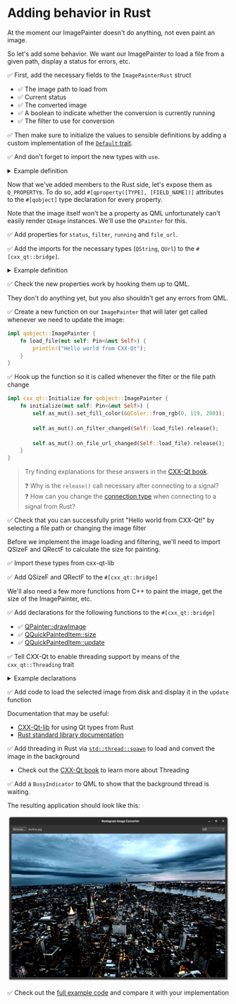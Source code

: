 # Adding behavior in Rust

At the moment our ImagePainter doesn't do anything, not even paint an image.

So let's add some behavior.
We want our ImagePainter to load a file from a given path, display a status for errors, etc.

✅ First, add the necessary fields to the `ImagePainterRust` struct
* ✅ The image path to load from
* ✅ Current status
* ✅ The converted image
* ✅ A boolean to indicate whether the conversion is currently running
* ✅ The filter to use for conversion

✅ Then make sure to initialize the values to sensible definitions by adding a custom implementation of the [`Default` trait](https://doc.rust-lang.org/std/default/trait.Default.html).

✅ And don't forget to import the new types with `use`.

<details>
<summary>Example definition</summary>

```rust
use cxx_qt_lib::{QColor, QImage, QString, QUrl};

pub struct ImagePainterRust {
    filter: QString,
    status: QString,
    running: bool,
    file_url: QUrl,

    image: Option<QImage>,
}

impl Default for ImagePainterRust {
    fn default() -> Self {
        Self {
            filter: QString::from("1977"),
            status: QString::from("No file selected"),
            image: None,
            file_url: QUrl::default(),
            running: false,
        }
    }
}
```
</details>

Now that we've added members to the Rust side, let's expose them as `Q_PROPERTY`s.
To do so, add `#[qproperty([TYPE], [FIELD_NAME])]` attributes to the `#[qobject]` type declaration for every property.

Note that the image itself won't be a property as QML unfortunately can't easily render `QImage` instances.
We'll use the `QPainter` for this.

✅ Add properties for `status`, `filter`, `running` and `file_url`.

✅ Add the imports for the necessary types (`QString`, `QUrl`) to the `#[cxx_qt::bridge]`.

<details>
<summary>Example definition</summary>

```rust
#[cxx_qt::bridge(cxx_file_stem = "image_painter")]
pub mod qobject {
    unsafe extern "C++" {
        include!("cxx-qt-lib/qcolor.h");
        type QColor = cxx_qt_lib::QColor;

        include!("cxx-qt-lib/qurl.h");
        type QUrl = cxx_qt_lib::QUrl;

        include!("cxx-qt-lib/qstring.h");
        type QString = cxx_qt_lib::QString;

        include!(<QtQuick/QQuickPaintedItem>);
    }

    // ...

    unsafe extern "RustQt" {
        #[qml_element]
        #[base = "QQuickPaintedItem"]
        #[qobject]
        #[qproperty(QString, status)]
        #[qproperty(QString, filter)]
        #[qproperty(QUrl, file_url)]
        #[qproperty(bool, running)]
        type ImagePainter = super::ImagePainterRust;

        // ...
    }

    // ...
}
```
</details>

✅ Check the new properties work by hooking them up to QML.

They don't do anything yet, but you also shouldn't get any errors from QML.

✅ Create a new function on our `ImagePainter` that will later get called whenever we need to update the image:
```rust
impl qobject::ImagePainter {
    fn load_file(mut self: Pin<&mut Self>) {
        println!("Hello world from CXX-Qt");
    }
}
```

✅ Hook up the function so it is called whenever the filter or the file path change
```rust
impl cxx_qt::Initialize for qobject::ImagePainter {
    fn initialize(mut self: Pin<&mut Self>) {
        self.as_mut().set_fill_color(&QColor::from_rgb(0, 119, 200));

        self.as_mut().on_filter_changed(Self::load_file).release();

        self.as_mut().on_file_url_changed(Self::load_file).release();
    }
}
```
> Try finding explanations for these answers in the [CXX-Qt book][CXX-Qt book].
>
> ❓ Why is the `release()` call necessary after connecting to a signal?\
> ❓ How can you change the [connection type](https://doc.qt.io/qt-6/qt.html#ConnectionType-enum) when connecting to a signal from Rust?

✅ Check that you can successfully print "Hello world from CXX-Qt!" by selecting a file path or changing the image filter

Before we implement the image loading and filtering, we'll need to import QSizeF and QRectF to calculate the size for painting.

✅ Import these types from cxx-qt-lib

✅ Add QSizeF and QRectF to the `#[cxx_qt::bridge]`

We'll also need a few more functions from C++ to paint the image, get the size of the ImagePainter, etc.

✅ Add declarations for the following functions to the `#[cxx_qt::bridge]`
* ✅ [QPainter::drawImage](https://doc.qt.io/qt-5/qpainter.html#drawImage-4)
* ✅ [QQuickPaintedItem::size][QQuickPaintedItem]
* ✅ [QQuickPaintedItem::update][QQuickPaintedItem]

✅ Tell CXX-Qt to enable threading support by means of the `cxx_qt::Threading` trait

<details>
<summary> Example declarations </summary>

```rust
#[cxx_qt::bridge(cxx_file_stem = "image_painter")]
mod qobject {
    // ...

    unsafe extern "C++" {
        include!(<QtGui/QPainter>);
        type QPainter;

        #[rust_name = "draw_image"]
        fn drawImage(self: Pin<&mut QPainter>, rectangle: &QRectF, image: &QImage);
    }

    unsafe extern "RustQt" {
        // ...

        #[inherit]
        fn size(self: &ImagePainter) -> QSizeF;

        #[inherit]
        fn update(self: Pin<&mut ImagePainter>);
    }

    impl cxx_qt::Threading for ImagePainter {}
    // ...
}
```
</details>

✅ Add code to load the selected image from disk and display it in the `update` function

Documentation that may be useful:
* [CXX-Qt-lib](https://docs.rs/cxx-qt-lib/latest/cxx_qt_lib/) for using Qt types from Rust
* [Rust standard library documentation](https://doc.rust-lang.org/std/index.html)

✅ Add threading in Rust via [`std::thread::spawn`](https://doc.rust-lang.org/std/thread/fn.spawn.html) to load and convert the image in the background
* Check out the [CXX-Qt book][CXX-Qt book] to learn more about Threading

✅ Add a `BusyIndicator` to QML to show that the background thread is waiting.

The resulting application should look like this:

![The final application, showing the picture of a skyline that has been filtered using the "lofi" filter](./qt-gui-skyline.png)

✅ Check out the [full example code](https://github.com/ferrous-systems/qt-training-2023/tree/main/crates/with-workspace/) and compare it with your implementation

[QQuickPaintedItem]: https://doc.qt.io/qt-6/qquickpainteditem-members.html
[CXX-Qt book]: https://docs.rs/cxx-qt-lib/latest/cxx_qt_lib/
